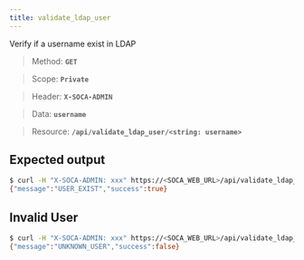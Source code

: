 ```yaml
---
title: validate_ldap_user
---
```


Verify if a username exist in LDAP

> Method: **`GET`**

> Scope: **`Private`**

> Header: **`X-SOCA-ADMIN`**

> Data: **`username`**

> Resource: **`/api/validate_ldap_user/<string: username>`**


## Expected output

```bash
$ curl -H "X-SOCA-ADMIN: xxx" https://<SOCA_WEB_URL>/api/validate_ldap_user/mickael
{"message":"USER_EXIST","success":true}
```

## Invalid User

```bash
$ curl -H "X-SOCA-ADMIN: xxx" https://<SOCA_WEB_URL>/api/validate_ldap_user/donotexist
{"message":"UNKNOWN_USER","success":false}
```

